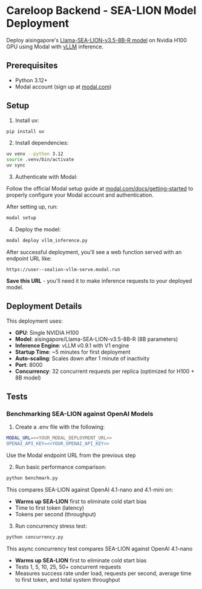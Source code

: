 # Careloop Backend - SEA-LION Model Deployment

Deploy aisingapore's [Llama-SEA-LION-v3.5-8B-R model](https://huggingface.co/aisingapore/Llama-SEA-LION-v3.5-8B-R) on Nvidia H100 GPU using Modal with [vLLM](https://docs.vllm.ai/en/latest/) inference.

## Prerequisites

- Python 3.12+
- Modal account (sign up at [modal.com](https://modal.com/))

## Setup

1. Install uv:

```bash
pip install uv
```

2. Install dependencies:

```bash
uv venv --python 3.12
source .venv/bin/activate
uv sync
```

3. Authenticate with Modal:

Follow the official Modal setup guide at [modal.com/docs/getting-started](https://modal.com/docs/getting-started) to properly configure your Modal account and authentication.

After setting up, run:

```bash
modal setup
```

4. Deploy the model:

```bash
modal deploy vllm_inference.py
```

After successful deployment, you'll see a web function served with an endpoint URL like:

```
https://user--sealion-vllm-serve.modal.run
```

**Save this URL** - you'll need it to make inference requests to your deployed model.

## Deployment Details

This deployment uses:

- **GPU**: Single NVIDIA H100
- **Model**: aisingapore/Llama-SEA-LION-v3.5-8B-R (8B parameters)
- **Inference Engine**: vLLM v0.9.1 with V1 engine
- **Startup Time**: ~5 minutes for first deployment
- **Auto-scaling**: Scales down after 1 minute of inactivity
- **Port**: 8000
- **Concurrency**: 32 concurrent requests per replica (optimized for H100 + 8B model)

## Tests

### Benchmarking SEA-LION against OpenAI Models

1. Create a .env file with the following:

```bash
MODAL_URL=<<YOUR_MODAL_DEPLOYMENT_URL>>
OPENAI_API_KEY=<<YOUR_OPENAI_API_KEY>>
```

Use the Modal endpoint URL from the previous step

2. Run basic performance comparison:

```bash
python benchmark.py
```

This compares SEA-LION against OpenAI 4.1-nano and 4.1-mini on:

- **Warms up SEA-LION** first to eliminate cold start bias
- Time to first token (latency)
- Tokens per second (throughput)

3. Run concurrency stress test:

```bash
python concurrency.py
```

This async concurrency test compares SEA-LION against OpenAI 4.1-nano

- **Warms up SEA-LION** first to eliminate cold start bias
- Tests 1, 5, 10, 25, 50+ concurrent requests
- Measures success rate under load, requests per second, average time to first token, and total system throughput
